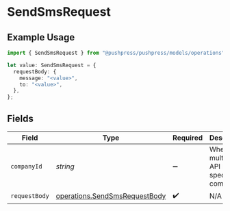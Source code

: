 # SendSmsRequest

## Example Usage

```typescript
import { SendSmsRequest } from "@pushpress/pushpress/models/operations";

let value: SendSmsRequest = {
  requestBody: {
    message: "<value>",
    to: "<value>",
  },
};
```

## Fields

| Field                                                                          | Type                                                                           | Required                                                                       | Description                                                                    |
| ------------------------------------------------------------------------------ | ------------------------------------------------------------------------------ | ------------------------------------------------------------------------------ | ------------------------------------------------------------------------------ |
| `companyId`                                                                    | *string*                                                                       | :heavy_minus_sign:                                                             | When using multitenant API keys, specify the company                           |
| `requestBody`                                                                  | [operations.SendSmsRequestBody](../../models/operations/sendsmsrequestbody.md) | :heavy_check_mark:                                                             | N/A                                                                            |